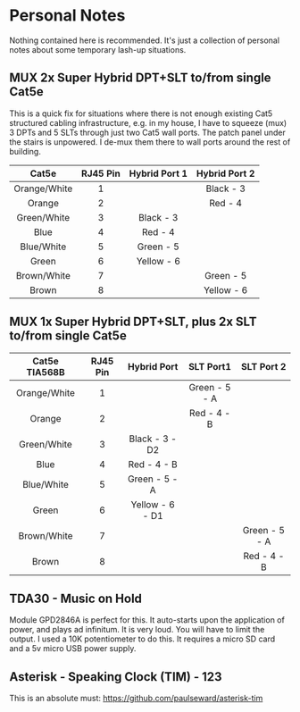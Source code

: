# Personal Notes

Nothing contained here is recommended.  It's just a collection of personal notes about some temporary lash-up situations.



## MUX 2x Super Hybrid DPT+SLT to/from single Cat5e

This is a quick fix for situations where there is not enough existing Cat5 structured cabling infrastructure, e.g. in my house, I have to squeeze (mux) 3 DPTs and 5 SLTs through just two Cat5 wall ports.  The patch panel under the stairs is unpowered.  I de-mux them there to wall ports around the rest of building.

|    Cat5e     | RJ45 Pin | Hybrid Port 1 | Hybrid Port 2 |
| :----------: | :------: | :-----------: | :-----------: |
| Orange/White |    1     |               |   Black - 3   |
|    Orange    |    2     |               |    Red - 4    |
| Green/White  |    3     |   Black - 3   |               |
|     Blue     |    4     |   Red  - 4    |               |
|  Blue/White  |    5     |   Green - 5   |               |
|    Green     |    6     |  Yellow - 6   |               |
| Brown/White  |    7     |               |   Green - 5   |
|    Brown     |    8     |               |  Yellow - 6   |

## MUX 1x Super Hybrid DPT+SLT, plus 2x SLT to/from single Cat5e

| Cat5e TIA568B | RJ45 Pin |   Hybrid Port   |   SLT Port1   |  SLT Port 2   |
| :-----------: | :------: | :-------------: | :-----------: | :-----------: |
| Orange/White  |    1     |                 | Green - 5 - A |               |
|    Orange     |    2     |                 |  Red - 4 - B  |               |
|  Green/White  |    3     | Black - 3 - D2  |               |               |
|     Blue      |    4     |  Red  - 4 - B   |               |               |
|  Blue/White   |    5     |  Green - 5 - A  |               |               |
|     Green     |    6     | Yellow - 6 - D1 |               |               |
|  Brown/White  |    7     |                 |               | Green - 5 - A |
|     Brown     |    8     |                 |               |  Red - 4 - B  |

## TDA30 - Music on Hold 

Module GPD2846A is perfect for this.  It auto-starts upon the application of power, and plays ad infinitum.  It is  very loud.  You will have to limit the output.  I used a 10K potentiometer to do this.  It requires a micro SD card and a 5v micro USB power supply.

## Asterisk - Speaking Clock (TIM) - 123

This is an absolute must: https://github.com/paulseward/asterisk-tim 